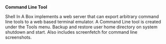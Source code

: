 **Command Line Tool**

Shell In A Box implements a web server that can export arbitrary command line tools to a web based terminal emulator. A Command Line tool is created under the Tools menu. Backup and restore user home directory on system shutdown and start. Also includes screenfetch for command line screenshots.

